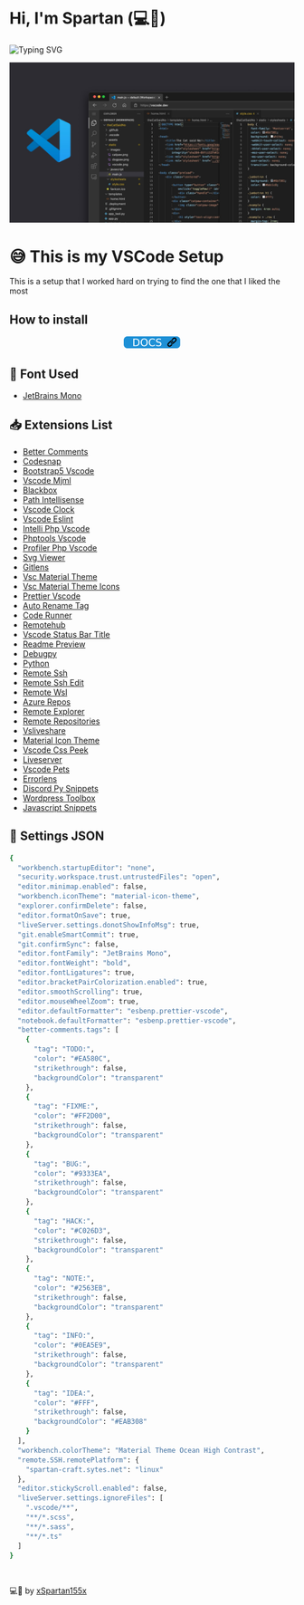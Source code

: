 <link rel="stylesheet" href="./assets/css/style.css">

# Hi, I'm Spartan (💻💖)

![Typing SVG](https://readme-typing-svg.herokuapp.com?font=comfortaa&color=016EEA&size=24&width=500&lines=VSCode+Settings;VSCode+Extensions;Cutsom+Font+For+Better+Visualization)

![](./assets/img/vscode.jpg)

# 😅 This is my VSCode Setup

This is a setup that I worked hard on trying to find the one that I liked the most

## How to install

<p align="center">
  <a target="_blank" href="https://github.com/xSpartan155x/VSCode/tree/main/docs"><img src="./assets/img/docs.png"></a>
</p>


## 📄 Font Used

- [JetBrains Mono](https://www.jetbrains.com/lp/mono/)

## 📥 Extensions List

- [Better Comments](https://marketplace.visualstudio.com/items?itemName=aaron-bond.better-comments)
- [Codesnap](https://marketplace.visualstudio.com/items?itemName=adpyke.codesnap)
- [Bootstrap5 Vscode](https://marketplace.visualstudio.com/items?itemName=AnbuselvanRocky.bootstrap5-vscode)
- [Vscode Mjml](https://marketplace.visualstudio.com/items?itemName=attilabuti.vscode-mjml)
- [Blackbox](https://marketplace.visualstudio.com/items?itemName=Blackboxapp.blackbox)
- [Path Intellisense](https://marketplace.visualstudio.com/items?itemName=christian-kohler.path-intellisense)
- [Vscode Clock](https://marketplace.visualstudio.com/items?itemName=Compulim.vscode-clock)
- [Vscode Eslint](https://marketplace.visualstudio.com/items?itemName=dbaeumer.vscode-eslint)
- [Intelli Php Vscode](https://marketplace.visualstudio.com/items?itemName=DEVSENSE.intelli-php-vscode)
- [Phptools Vscode](https://marketplace.visualstudio.com/items?itemName=DEVSENSE.phptools-vscode)
- [Profiler Php Vscode](https://marketplace.visualstudio.com/items?itemName=DEVSENSE.profiler-php-vscode)
- [Svg Viewer](https://marketplace.visualstudio.com/items?itemName=Dheovani.svg-viewer)
- [Gitlens](https://marketplace.visualstudio.com/items?itemName=eamodio.gitlens)
- [Vsc Material Theme](https://marketplace.visualstudio.com/items?itemName=Equinusocio.vsc-material-theme-icons)
- [Vsc Material Theme Icons](https://marketplace.visualstudio.com/items?itemName=Equinusocio.vsc-material-theme-icons)
- [Prettier Vscode](https://marketplace.visualstudio.com/items?itemName=esbenp.prettier-vscode)
- [Auto Rename Tag](https://marketplace.visualstudio.com/items?itemName=formulahendry.auto-rename-tag)
- [Code Runner](https://marketplace.visualstudio.com/items?itemName=formulahendry.code-runner)
- [Remotehub](https://marketplace.visualstudio.com/items?itemName=GitHub.remotehub)
- [Vscode Status Bar Title](https://marketplace.visualstudio.com/items?itemName=ksoichiro.vscode-status-bar-title)
- [Readme Preview](https://marketplace.visualstudio.com/items?itemName=manishsencha.readme-preview)
- [Debugpy](https://marketplace.visualstudio.com/items?itemName=ms-python.debugpy)
- [Python](https://marketplace.visualstudio.com/items?itemName=ms-python.python)
- [Remote Ssh](https://marketplace.visualstudio.com/items?itemName=ms-vscode-remote.remote-ssh)
- [Remote Ssh Edit](https://marketplace.visualstudio.com/items?itemName=ms-vscode-remote.remote-ssh-edit)
- [Remote Wsl](https://marketplace.visualstudio.com/items?itemName=ms-vscode-remote.remote-wsl)
- [Azure Repos](https://marketplace.visualstudio.com/items?itemName=ms-vscode.azure-repos)
- [Remote Explorer](https://marketplace.visualstudio.com/items?itemName=ms-vscode.remote-explorer)
- [Remote Repositories](https://marketplace.visualstudio.com/items?itemName=ms-vscode.remote-repositories)
- [Vsliveshare](https://marketplace.visualstudio.com/items?itemName=MS-vsliveshare.vsliveshare)
- [Material Icon Theme](https://marketplace.visualstudio.com/items?itemName=PKief.material-icon-theme)
- [Vscode Css Peek](https://marketplace.visualstudio.com/items?itemName=pranaygp.vscode-css-peek)
- [Liveserver](https://marketplace.visualstudio.com/items?itemName=ritwickdey.LiveServer)
- [Vscode Pets](https://marketplace.visualstudio.com/items?itemName=tonybaloney.vscode-pets)
- [Errorlens](https://marketplace.visualstudio.com/items?itemName=usernamehw.errorlens)
- [Discord Py Snippets](https://marketplace.visualstudio.com/items?itemName=WasiMaster.discord-py-snippets)
- [Wordpress Toolbox](https://marketplace.visualstudio.com/items?itemName=wordpresstoolbox.wordpress-toolbox)
- [Javascript Snippets](https://marketplace.visualstudio.com/items?itemName=xabikos.JavaScriptSnippets)

## 🔧 Settings JSON

```sh
{
  "workbench.startupEditor": "none",
  "security.workspace.trust.untrustedFiles": "open",
  "editor.minimap.enabled": false,
  "workbench.iconTheme": "material-icon-theme",
  "explorer.confirmDelete": false,
  "editor.formatOnSave": true,
  "liveServer.settings.donotShowInfoMsg": true,
  "git.enableSmartCommit": true,
  "git.confirmSync": false,
  "editor.fontFamily": "JetBrains Mono",
  "editor.fontWeight": "bold",
  "editor.fontLigatures": true,
  "editor.bracketPairColorization.enabled": true,
  "editor.smoothScrolling": true,
  "editor.mouseWheelZoom": true,
  "editor.defaultFormatter": "esbenp.prettier-vscode",
  "notebook.defaultFormatter": "esbenp.prettier-vscode",
  "better-comments.tags": [
    {
      "tag": "TODO:",
      "color": "#EA580C",
      "strikethrough": false,
      "backgroundColor": "transparent"
    },
    {
      "tag": "FIXME:",
      "color": "#FF2D00",
      "strikethrough": false,
      "backgroundColor": "transparent"
    },
    {
      "tag": "BUG:",
      "color": "#9333EA",
      "strikethrough": false,
      "backgroundColor": "transparent"
    },
    {
      "tag": "HACK:",
      "color": "#C026D3",
      "strikethrough": false,
      "backgroundColor": "transparent"
    },
    {
      "tag": "NOTE:",
      "color": "#2563EB",
      "strikethrough": false,
      "backgroundColor": "transparent"
    },
    {
      "tag": "INFO:",
      "color": "#0EA5E9",
      "strikethrough": false,
      "backgroundColor": "transparent"
    },
    {
      "tag": "IDEA:",
      "color": "#FFF",
      "strikethrough": false,
      "backgroundColor": "#EAB308"
    }
  ],
  "workbench.colorTheme": "Material Theme Ocean High Contrast",
  "remote.SSH.remotePlatform": {
    "spartan-craft.sytes.net": "linux"
  },
  "editor.stickyScroll.enabled": false,
  "liveServer.settings.ignoreFiles": [
    ".vscode/**",
    "**/*.scss",
    "**/*.sass",
    "**/*.ts"
  ]
}
```

<br>

💻💖 by [xSpartan155x](https://github.com/xSpartan155x)
